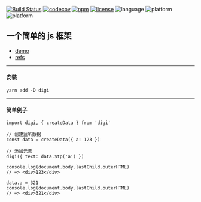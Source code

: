 [![Build Status](https://travis-ci.org/digi1874/digi.svg?branch=master)](https://travis-ci.org)
[![codecov](https://codecov.io/gh/digi1874/digi/branch/master/graph/badge.svg)](https://codecov.io/gh/digi1874/digi)
[![npm](https://img.shields.io/npm/v/digi.svg)](https://www.npmjs.com/package/digi)
[![license](https://img.shields.io/npm/l/digi.svg)](https://github.com/digi1874/digi/blob/master/LICENSE)
![language](https://img.shields.io/badge/language-javascript-orange.svg)
![platform](https://img.shields.io/badge/platform-nodejs-lightgrey.svg)
![platform](https://img.shields.io/badge/platform-browser-lightgrey.svg)


## 一个简单的 js 框架
- [demo](https://github.com/lin09/digi-demo)
- [refs](https://github.com/digi1874/digi-refs)

-----

#### 安装
```
yarn add -D digi
```
----
#### 简单例子
```
import digi, { createData } from 'digi'

// 创建监听数据
const data = createData({ a: 123 })

// 添加元素
digi({ text: data.$tp('a') })

console.log(document.body.lastChild.outerHTML)
// => <div>123</div>

data.a = 321
console.log(document.body.lastChild.outerHTML)
// => <div>321</div>
```
